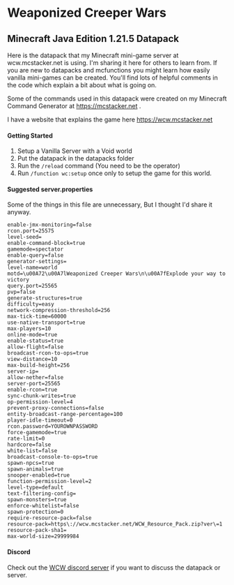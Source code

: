# Weaponized Creeper Wars
## Minecraft Java Edition 1.21.5 Datapack 

Here is the datapack that my Minecraft mini-game server at wcw.mcstacker.net is using. I'm sharing it here for others to learn from. If you are new to datapacks and mcfunctions you might learn how easily vanilla mini-games can be created. You'll find lots of helpful comments in the code which explain a bit about what is going on.

Some of the commands used in this datapack were created on my Minecraft Command Generator at https://mcstacker.net .

I have a website that explains the game here https://wcw.mcstacker.net 

#### Getting Started
1. Setup a Vanilla Server with a Void world
2. Put the datapack in the datapacks folder
3. Run the `/reload` command (You need to be the operator)
4. Run `/function wc:setup` once only to setup the game for this world.


#### Suggested server.properties
Some of the things in this file are unnecessary, But I thought I'd share it anyway. 
```
enable-jmx-monitoring=false
rcon.port=25575
level-seed=
enable-command-block=true
gamemode=spectator
enable-query=false
generator-settings=
level-name=world
motd=\u00A72\u00A7lWeaponized Creeper Wars\n\u00A7fExplode your way to victory  
query.port=25565
pvp=false
generate-structures=true
difficulty=easy
network-compression-threshold=256
max-tick-time=60000
use-native-transport=true
max-players=10
online-mode=true
enable-status=true
allow-flight=false
broadcast-rcon-to-ops=true
view-distance=10
max-build-height=256
server-ip=
allow-nether=false
server-port=25565
enable-rcon=true
sync-chunk-writes=true
op-permission-level=4
prevent-proxy-connections=false
entity-broadcast-range-percentage=100
player-idle-timeout=0
rcon.password=YOUROWNPASSWORD
force-gamemode=true
rate-limit=0
hardcore=false
white-list=false
broadcast-console-to-ops=true
spawn-npcs=true
spawn-animals=true
snooper-enabled=true
function-permission-level=2
level-type=default
text-filtering-config=
spawn-monsters=true
enforce-whitelist=false
spawn-protection=0
require-resource-pack=false
resource-pack=https\://wcw.mcstacker.net/WCW_Resource_Pack.zip?ver\=1
resource-pack-sha1=
max-world-size=29999984
```
#### Discord
Check out the [WCW discord server](https://discord.gg/B6zG4Y26uD) if you want to discuss the datapack or server.
